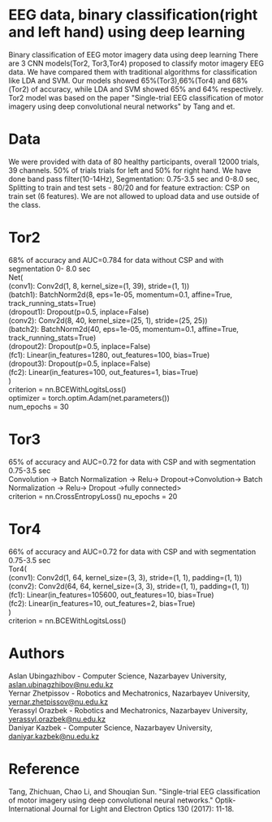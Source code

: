 # EEG data, binary classification(right and left hand) using deep learning
Binary classification of EEG motor imagery data using deep learning 
There are 3 CNN models(Tor2, Tor3,Tor4) proposed to classify motor imagery EEG data. We have compared them with traditional algorithms
for classification like LDA and SVM. Our models showed 65%(Tor3),66%(Tor4) and 68%(Tor2) of accuracy, while LDA and SVM showed 65% and 64% respectively. Tor2 model was based on the paper "Single-trial EEG classification of motor imagery using deep convolutional neural networks" by Tang and et.
# Data
We were provided with data of 80 healthy participants, overall 12000 trials, 39 channels. 50% of trials trials for left and 50% for right hand. We have done band pass filter(10-14Hz), Segmentation: 0.75-3.5 sec and 0-8.0 sec, Splitting to train and test sets - 80/20 and for feature extraction: CSP on train set (6 features). We are not allowed to upload data and use outside of the class.
# Tor2
68% of accuracy and AUC=0.784 for data without CSP and with segmentation 0- 8.0 sec <br/>
Net(<br/>
  (conv1): Conv2d(1, 8, kernel_size=(1, 39), stride=(1, 1))<br/>
  (batch1): BatchNorm2d(8, eps=1e-05, momentum=0.1, affine=True, track_running_stats=True)<br/>
  (dropout1): Dropout(p=0.5, inplace=False)<br/>
  (conv2): Conv2d(8, 40, kernel_size=(25, 1), stride=(25, 25))<br/>
  (batch2): BatchNorm2d(40, eps=1e-05, momentum=0.1, affine=True, track_running_stats=True)<br/>
  (dropout2): Dropout(p=0.5, inplace=False)<br/>
  (fc1): Linear(in_features=1280, out_features=100, bias=True)<br/>
  (dropout3): Dropout(p=0.5, inplace=False)<br/>
  (fc2): Linear(in_features=100, out_features=1, bias=True)<br/>
)<br/>
criterion = nn.BCEWithLogitsLoss()<br/>
optimizer = torch.optim.Adam(net.parameters())<br/>
num_epochs = 30<br/>
# Tor3
65% of accuracy and AUC=0.72 for data with CSP and with segmentation 0.75-3.5 sec <br/>
Convolution -> Batch Normalization -> Relu-> Dropout->Convolution-> Batch Normalization -> Relu-> Dropout ->fully connected><br/>
criterion = nn.CrossEntropyLoss()
nu_epochs = 20<br/>
# Tor4
66% of accuracy and AUC=0.72 for data with CSP and with segmentation 0.75-3.5 sec <br/>
Tor4(<br/>
  (conv1): Conv2d(1, 64, kernel_size=(3, 3), stride=(1, 1), padding=(1, 1))<br/>
  (conv2): Conv2d(64, 64, kernel_size=(3, 3), stride=(1, 1), padding=(1, 1))<br/>
  (fc1): Linear(in_features=105600, out_features=10, bias=True)<br/>
  (fc2): Linear(in_features=10, out_features=2, bias=True)<br/>
)<br/>
criterion = nn.BCEWithLogitsLoss()<br/>


# Authors
Aslan Ubingazhibov - Computer Science, Nazarbayev University, aslan.ubinagzhibov@nu.edu.kz <br/>
Yernar Zhetpissov - Robotics and Mechatronics, Nazarbayev University, yernar.zhetpissov@nu.edu.kz<br/>
Yerassyl Orazbek - Robotics and Mechatronics, Nazarbayev University, yerassyl.orazbek@nu.edu.kz<br/>
Daniyar Kazbek - Computer Science, Nazarbayev University, daniyar.kazbek@nu.edu.kz<br/>

# Reference
Tang, Zhichuan, Chao Li, and Shouqian Sun. "Single-trial EEG classification of motor imagery using deep convolutional neural networks." Optik-International Journal for Light and Electron Optics 130 (2017): 11-18.
